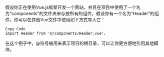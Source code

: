 假设你正在使用Vue.js框架开发一个网站，并且在项目中使用了一个名为“components”的文件夹来存放所有的组件。假设你有一个名为“Header”的组件，你可以在其他Vue文件中使用如下方式导入它：

```
Copy Code
import Header from '@/components/Header.vue';
```

在这个例子中，@符号被用来表示项目的根目录，可以让你更方便地引用其他模块。

